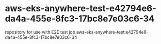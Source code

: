 # aws-eks-anywhere-test-e42794e6-da4a-455e-8fc3-17bc8e7e03c6-34
repository for use with E2E test job aws-eks-anywhere-test:e42794e6-da4a-455e-8fc3-17bc8e7e03c6-34
